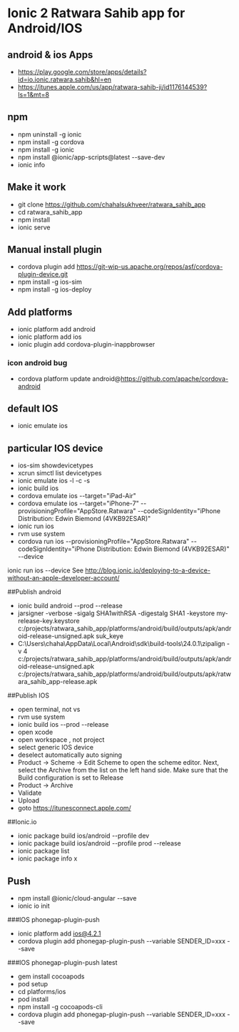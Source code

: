 # Ionic 2 Ratwara Sahib app for Android/IOS

## android & ios Apps
- https://play.google.com/store/apps/details?id=io.ionic.ratwara.sahib&hl=en
- https://itunes.apple.com/us/app/ratwara-sahib-ji/id1176144539?ls=1&mt=8

## npm
- npm uninstall -g ionic
- npm install -g cordova
- npm install -g ionic
- npm install @ionic/app-scripts@latest --save-dev
- ionic info

## Make it work
- git clone https://github.com/chahalsukhveer/ratwara_sahib_app
- cd ratwara_sahib_app
- npm install
- ionic serve

## Manual install plugin
- cordova plugin add https://git-wip-us.apache.org/repos/asf/cordova-plugin-device.git
- npm install -g ios-sim
- npm install -g ios-deploy

## Add platforms
- ionic platform add android
- ionic platform add ios
- ionic plugin add cordova-plugin-inappbrowser

### icon android bug
- cordova platform update android@https://github.com/apache/cordova-android

## default IOS
- ionic emulate ios

## particular IOS device
- ios-sim showdevicetypes
- xcrun simctl list devicetypes
- ionic emulate ios -l -c -s
- ionic build ios
- cordova emulate ios --target="iPad-Air"
- cordova emulate ios --target="iPhone-7" --provisioningProfile="AppStore.Ratwara" --codeSignIdentity="iPhone Distribution: Edwin Biemond (4VKB92ESAR)"
- ionic run ios
- rvm use system
- cordova run ios --provisioningProfile="AppStore.Ratwara" --codeSignIdentity="iPhone Distribution: Edwin Biemond (4VKB92ESAR)" --device

ionic run ios --device
See http://blog.ionic.io/deploying-to-a-device-without-an-apple-developer-account/

##Publish android
- ionic build android --prod --release
- jarsigner -verbose -sigalg SHA1withRSA -digestalg SHA1 -keystore my-release-key.keystore c:/projects/ratwara_sahib_app/platforms/android/build/outputs/apk/android-release-unsigned.apk suk_keye
- C:\Users\chaha\AppData\Local\Android\sdk\build-tools\24.0.1\zipalign -v 4 c:/projects/ratwara_sahib_app/platforms/android/build/outputs/apk/android-release-unsigned.apk c:/projects/ratwara_sahib_app/platforms/android/build/outputs/apk/ratwara_sahib_app-release.apk

##Publish IOS
- open terminal, not vs
- rvm use system
- ionic build ios --prod --release
- open xcode 
- open workspace , not project
- select generic IOS device
- deselect automatically auto signing
- Product -> Scheme -> Edit Scheme to open the scheme editor. Next, select the Archive from the list on the left hand side. Make sure that the Build configuration is set to Release
- Product -> Archive
- Validate
- Upload
- goto https://itunesconnect.apple.com/

##Ionic.io
- ionic package build ios/android --profile dev
- ionic package build ios/android --profile prod --release
- ionic package list
- ionic package info x

## Push
- npm install @ionic/cloud-angular --save
- ionic io init

###IOS phonegap-plugin-push
- ionic platform add ios@4.2.1
- cordova plugin add phonegap-plugin-push --variable SENDER_ID=xxx --save

###IOS phonegap-plugin-push latest
- gem install cocoapods
- pod setup
- cd platforms/ios
- pod install
- npm install -g cocoapods-cli
- cordova plugin add phonegap-plugin-push --variable SENDER_ID=xxx --save